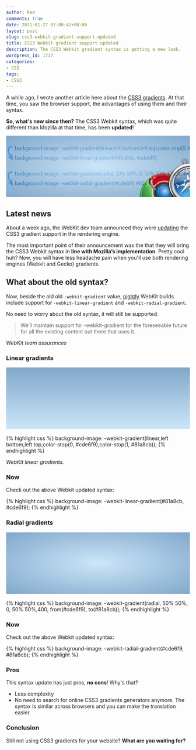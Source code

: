 ```yaml
---
author: Red
comments: true
date: 2011-01-27 07:00:42+00:00
layout: post
slug: css3-webkit-gradient-support-updated
title: CSS3 Webkit gradient support updated
description: The CSS3 Webkit gradient syntax is getting a new look.
wordpress_id: 1717
categories:
- CSS
tags:
- CSS3
---
```


A while ago, I wrote another article here about the [CSS3 gradients](http://www.red-team-design.com/css-gradients-quick-tutorial). At that time, you saw the browser support, the advantages of using them and their syntax. 

**So, what's new since then?**
The CSS3 Webkit syntax, which was quite different than Mozilla at that time, has been **updated**!

![WebKit gradient syntax](/dist/uploads/2011/01/webkit-gradient-updated.jpg)

<!-- more -->

## Latest news

About a week ago, the WebKit dev team announced they were [updating](http://webkit.org/blog/1424/css3-gradients/) the CSS3 gradient support in the rendering engine. 

The most important point of their announcement was the that they will bring the CSS3 Webkit syntax in **line with Mozilla’s implementation**. Pretty cool huh? Now, you will have less headache pain when you'll use both rendering engines (Webkit and Gecko) gradients.

## What about the old syntax?

Now, beside the old  old `-webkit-gradient` value, [nightly](http://nightly.webkit.org/) WebKit builds include support for `-webkit-linear-gradient` and `-webkit-radial-gradient`.

No need to worry about the old syntax, it will still be supported.

> We’ll maintain support for -webkit-gradient for the foreseeable future for all the existing content out there that uses it.

_WebKit team assurances_

### Linear gradients

![Linear gradient syntax](/dist/uploads/2011/01/linear-gradient.png)

{% highlight css %}
background-image: -webkit-gradient(linear,left bottom,left top,color-stop(0, #cde6f9),color-stop(1, #81a8cb));
{% endhighlight %} 

_WebKit linear gradients._


### Now
Check out the above Webkit updated syntax:

{% highlight css %}
background-image: -webkit-linear-gradient(#81a8cb, #cde6f9);
{% endhighlight %}

### Radial gradients


![Radial gradient syntax](/dist/uploads/2011/01/radial-gradient.png)

{% highlight css %}
background-image: -webkit-gradient(radial, 50% 50%, 0, 50% 50%,400, from(#cde6f9), to(#81a8cb));
{% endhighlight %}    

### Now

Check out the above Webkit updated syntax:

{% highlight css %}
background-image: -webkit-radial-gradient(#cde6f9, #81a8cb);
{% endhighlight %}

### Pros


This syntax update has just pros, **no cons**! Why's that?

  * Less complexity
  * No need to search for online CSS3 gradients generators anymore. The syntax is similar across browsers and you can make the translation easier.

### Conclusion

Still not using CSS3 gradients for your website? **What are you waiting for?** 